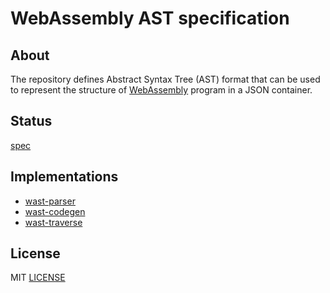 # WebAssembly AST specification

## About

The repository defines Abstract Syntax Tree (AST) format that can be used to
represent the structure of [WebAssembly](https://github.com/WebAssembly/spec)
program in a JSON container. 

## Status

[spec](spec.md)

## Implementations

  * [wast-parser](https://github.com/drom/wast-parser)
  * [wast-codegen](https://github.com/drom/wast-codegen)
  * [wast-traverse](https://github.com/drom/wast-traverse)

## License

MIT [LICENSE](LICENSE)
